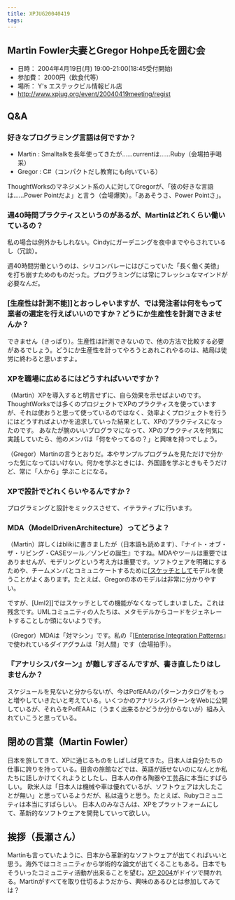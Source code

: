 ```yaml
---
title: XPJUG20040419
tags: 
---
```


## Martin Fowler夫妻とGregor Hohpe氏を囲む会

* 日時： 2004年4月19日(月) 19:00-21:00(18:45受付開始)
* 参加費： 2000円（飲食代等）
* 場所： Y's エステックビル情報ビル店
* http://www.xpjug.org/event/20040419meeting/regist

## Q&A

### 好きなプログラミング言語は何ですか？

* Martin : Smalltalkを長年使ってきたが……currentは……Ruby（会場拍手喝采）
* Gregor : C#（コンパクトだし教育にも向いている）

ThoughtWorksのマネジメント系の人に対してGregorが、「彼の好きな言語は……Power Pointだよ」と言う（会場爆笑）。「ああそうさ、Power Pointさ」。

### 週40時間プラクティスというのがあるが、Martinはどれくらい働いているの？

私の場合は例外かもしれない。Cindyにガーデニングを夜中までやらされているし（冗談）。

週40時間労働というのは、シリコンバレーにはびこっていた「長く働く美徳」を打ち崩すためのものだった。プログラミングには常にフレッシュなマインドが必要なんだ。

### [生産性は計測不能]]とおっしゃいますが、では発注者は何をもって業者の選定を行えばいいのですか？どうにか生産性を計測できませんか？

できません（きっぱり）。生産性は計測できないので、他の方法で比較する必要があるでしょう。どうにか生産性を計ってやろうとあれこれやるのは、結局は徒労に終わると思いますよ。

### XPを職場に広めるにはどうすればいいですか？

（Martin）XPを導入すると明言せずに、自ら効果を示せばよいのです。ThoughtWorksでは多くのプロジェクトでXPのプラクティスを使っていますが、それは使おうと思って使っているのではなく、効率よくプロジェクトを行うにはどうすればよいかを追求していった結果として、XPのプラクティスになったのです。
あなたが腕のいいプログラマになって、XPのプラクティスを何気に実践していたら、他のメンバは「何をやってるの？」と興味を持つでしょう。

（Gregor）Martinの言うとおりだ。本やサンプルプログラムを見ただけで分かった気になってはいけない。何かを学ぶときには、外国語を学ぶときもそうだけど、常に「人から」学ぶことになる。

### XPで設計でどれくらいやるんですか？

プログラミングと設計をミックスさせて、イテラティブに行います。

### MDA（ModelDrivenArchitecture）ってどうよ？

（Martin）詳しくはblikiに書きましたが（日本語も読めます）、『ナイト・オブ・ザ・リビング・CASEツール／ゾンビの誕生』ですね。MDAやツールは重要ではありませんが、モデリングという考え方は重要です。ソフトウェアを明確にするためや、チームメンバとコミュニケートするために[[スケッチとして](UmlAsSketch)モデルを使うことがよくあります。たとえば、Gregorの本のモデルは非常に分かりやすい。

ですが、[Uml2]]ではスケッチとしての機能がなくなってしまいました。これは残念です。UMLコミュニティの人たちは、メタモデルからコードをジェネレートすることしか頭にないようです。

（Gregor）MDAは「対マシン」です。私の『[[Enterprise Integration Patterns](http://www.eaipatterns.com/)』で使われているダイアグラムは「対人間」です（会場拍手）。

### 『アナリシスパターン』が難しすぎるんですが、書き直したりはしませんか？

スケジュールを見ないと分からないが、今はPofEAAのパターンカタログをもっと増やしていきたいと考えている。いくつかのアナリシスパターンをWebに公開しているが、それらをPofEAAに（うまく出来るかどうか分からないが）組み入れていこうと思っている。

## 閉めの言葉（Martin Fowler）

日本を旅してきて、XPに通じるものをしばしば見てきた。日本人は自分たちの仕事に誇りを持っている。田舎の旅館などでは、英語が話せないのになんとか私たちに話しかけてくれようとしたし、日本人の作る陶器や工芸品に本当にすばらしい。
欧米人は「日本人は機械や車は優れているが、ソフトウェアは大したことが無い」と思っているようだが、私は違うと思う。たとえば、Rubyコミュニティは本当にすばらしい。
日本人のみなさんは、XPをプラットフォームにして、革新的なソフトウェアを開発していって欲しい。

## 挨拶（長瀬さん）

Martinも言っていたように、日本から革新的なソフトウェアが出てくればいいと思う。海外ではコミュニティから学術的な論文が出てくることもある。日本でもそういったコミュニティ活動が出来ることを望む。[XP 2004](http://www.xp2004.org/)がドイツで開かれる。Martinがすべてを取り仕切るようだから、興味のあるひとは参加してみては？
